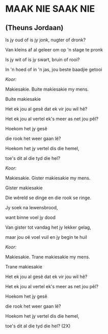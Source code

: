 # MAAK NIE SAAK NIE
## (Theuns Jordaan)

Is jy oud of is jy jonk, nugter of dronk?

Van kleins af al geleer om op 'n stage te pronk

Is jy wit of is jy swart, bruin of rooi?

In 'n hoed of in 'n jas, jou beste baadjie getooi


_Koor:_

Makiesakie. Buite makiesakie my mens.

Buite makiesakie


Het ek jou al gesê dat ek vir jou wil hê?

Het ek jou al vertel ek's meer as net jou pêl?

Hoekom het jy gesê

die rook het weer gaan lê?

Hoekom het jy vertel dis die hemel,

toe's dit al die tyd die hel?


_Koor:_

Makiesakie. Gister makiesakie my mens.

Gister makiesakie


Die wêreld se dinge en die rook se ringe.

Jy soek na lewensbrood,

want binne voel jy dood

Van gister tot vandag het jy lekker gelag,

maar jou oë voel vuil en jy begin te huil


_Koor:_

Makiesakie. Trane makiesakie my mens.

Trane makiesakie


Het ek jou al gesê dat ek vir jou wil hê?

Het ek jou al vertel ek's meer as net jou pêl?

Hoekom het jy gesê

die rook het weer gaan lê?

Hoekom het jy vertel dis die hemel,

toe's dit al die tyd die hel? (2X)

